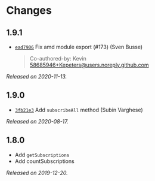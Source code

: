 # Changes

## 1.9.1

- [`ead7906`](https://github.com/mroderick/PubSubJS/commit/ead79069b79df8c4f7d3324047cdb3b9d4c33571)
  Fix amd module export (#173) (Sven Busse)
    >
    > Co-authored-by: Kevin <58685946+Kepeters@users.noreply.github.com>

_Released on 2020-11-13._

## 1.9.0

- [`3fb21e3`](https://github.com/mroderick/PubSubJS/commit/3fb21e309f8bb9fd32906b25b3a607bc32e8b1a7)
  Add `subscribeAll` method (Subin Varghese)

_Released on 2020-08-17._

## 1.8.0

* Add `getSubscriptions`
* Add countSubscriptions

_Released on 2019-12-20._
